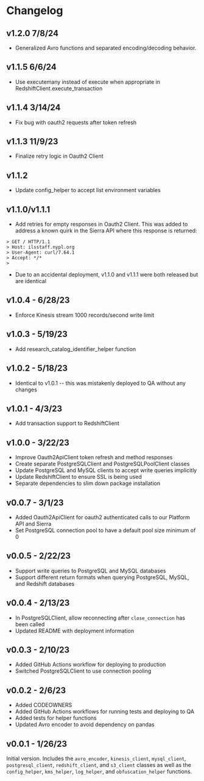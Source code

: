 # Changelog
## v1.2.0 7/8/24
- Generalized Avro functions and separated encoding/decoding behavior.

## v1.1.5 6/6/24
- Use executemany instead of execute when appropriate in RedshiftClient.execute_transaction

## v1.1.4 3/14/24
- Fix bug with oauth2 requests after token refresh

## v1.1.3 11/9/23
- Finalize retry logic in Oauth2 Client

## v1.1.2
- Update config_helper to accept list environment variables

## v1.1.0/v1.1.1
- Add retries for empty responses in Oauth2 Client. This was added to address a known quirk in the Sierra API where this response is returned:
```
> GET / HTTP/1.1
> Host: ilsstaff.nypl.org
> User-Agent: curl/7.64.1
> Accept: */*
>
```
- Due to an accidental deployment, v1.1.0 and v1.1.1 were both released but are identical

## v1.0.4 - 6/28/23
- Enforce Kinesis stream 1000 records/second write limit

## v1.0.3 - 5/19/23
- Add research_catalog_identifier_helper function

## v1.0.2 - 5/18/23
- Identical to v1.0.1 -- this was mistakenly deployed to QA without any changes

## v1.0.1 - 4/3/23
- Add transaction support to RedshiftClient

## v1.0.0 - 3/22/23
- Improve Oauth2ApiClient token refresh and method responses
- Create separate PostgreSQLClient and PostgreSQLPoolClient classes
- Update PostgreSQL and MySQL clients to accept write queries implicitly
- Update RedshiftClient to ensure SSL is being used
- Separate dependencies to slim down package installation

## v0.0.7 - 3/1/23
- Added Oauth2ApiClient for oauth2 authenticated calls to our Platform API and Sierra
- Set PostgreSQL connection pool to have a default pool size minimum of 0

## v0.0.5 - 2/22/23
- Support write queries to PostgreSQL and MySQL databases
- Support different return formats when querying PostgreSQL, MySQL, and Redshift databases

## v0.0.4 - 2/13/23
- In PostgreSQLClient, allow reconnecting after `close_connection` has been called
- Updated README with deployment information

## v0.0.3 - 2/10/23
- Added GitHub Actions workflow for deploying to production
- Switched PostgreSQLClient to use connection pooling

## v0.0.2 - 2/6/23
- Added CODEOWNERS
- Added GitHub Actions workflows for running tests and deploying to QA
- Added tests for helper functions
- Updated Avro encoder to avoid dependency on pandas

## v0.0.1 - 1/26/23
Initial version. Includes the `avro_encoder`, `kinesis_client`, `mysql_client`, `postgresql_client`, `redshift_client`, and `s3_client` classes as well as the `config_helper`, `kms_helper`, `log_helper`, and `obfuscation_helper` functions.

